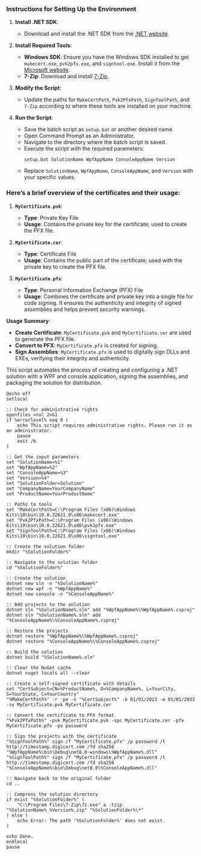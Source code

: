 ### Instructions for Setting Up the Environment

1. **Install .NET SDK**:
   - Download and install the .NET SDK from the [.NET website](https://dotnet.microsoft.com/download).

2. **Install Required Tools**:
   - **Windows SDK**: Ensure you have the Windows SDK installed to get `makecert.exe`, `pvk2pfx.exe`, and `signtool.exe`. Install it from the [Microsoft website](https://developer.microsoft.com/en-us/windows/downloads/windows-sdk/).
   - **7-Zip**: Download and install [7-Zip](https://www.7-zip.org/).

3. **Modify the Script**:
   - Update the paths for `MakeCertPath`, `Pvk2PfxPath`, `SignToolPath`, and `7-Zip` according to where these tools are installed on your machine.

4. **Run the Script**:
   - Save the batch script as `setup.bat` or another desired name.
   - Open Command Prompt as an Administrator.
   - Navigate to the directory where the batch script is saved.
   - Execute the script with the required parameters:
     ```batch
     setup.bat SolutionName WpfAppName ConsoleAppName Version
     ```
   - Replace `SolutionName`, `WpfAppName`, `ConsoleAppName`, and `Version` with your specific values.

### Here’s a brief overview of the certificates and their usage:

1. **`MyCertificate.pvk`**:
   - **Type**: Private Key File
   - **Usage**: Contains the private key for the certificate; used to create the PFX file.

2. **`MyCertificate.cer`**:
   - **Type**: Certificate File
   - **Usage**: Contains the public part of the certificate; used with the private key to create the PFX file.

3. **`MyCertificate.pfx`**:
   - **Type**: Personal Information Exchange (PFX) File
   - **Usage**: Combines the certificate and private key into a single file for code signing. It ensures the authenticity and integrity of signed assemblies and helps prevent security warnings.

**Usage Summary**:
- **Create Certificate**: `MyCertificate.pvk` and `MyCertificate.cer` are used to generate the PFX file.
- **Convert to PFX**: `MyCertificate.pfx` is created for signing.
- **Sign Assemblies**: `MyCertificate.pfx` is used to digitally sign DLLs and EXEs, verifying their integrity and authenticity.

This script automates the process of creating and configuring a .NET solution with a WPF and console application, signing the assemblies, and packaging the solution for distribution.

```batch
@echo off
setlocal

:: Check for administrative rights
openfiles >nul 2>&1
if %errorlevel% neq 0 (
    echo This script requires administrative rights. Please run it as an administrator.
    pause
    exit /b
)

:: Get the input parameters
set "SolutionName=%1"
set "WpfAppName=%2"
set "ConsoleAppName=%3"
set "Version=%4"
set "SolutionFolder=Solution"
set "CompanyName=YourCompanyName"
set "ProductName=YourProductName"

:: Paths to tools
set "MakeCertPath=C:\Program Files (x86)\Windows Kits\10\bin\10.0.22621.0\x86\makecert.exe"
set "Pvk2PfxPath=C:\Program Files (x86)\Windows Kits\10\bin\10.0.22621.0\x86\pvk2pfx.exe"
set "SignToolPath=C:\Program Files (x86)\Windows Kits\10\bin\10.0.22621.0\x86\signtool.exe"

:: Create the solution folder
mkdir "%SolutionFolder%"

:: Navigate to the solution folder
cd "%SolutionFolder%"

:: Create the solution
dotnet new sln -n "%SolutionName%"
dotnet new wpf -n "%WpfAppName%"
dotnet new console -n "%ConsoleAppName%"

:: Add projects to the solution
dotnet sln "%SolutionName%.sln" add "%WpfAppName%\%WpfAppName%.csproj"
dotnet sln "%SolutionName%.sln" add "%ConsoleAppName%\%ConsoleAppName%.csproj"

:: Restore the projects
dotnet restore "%WpfAppName%\%WpfAppName%.csproj"
dotnet restore "%ConsoleAppName%\%ConsoleAppName%.csproj"

:: Build the solution
dotnet build "%SolutionName%.sln"

:: Clear the NuGet cache
dotnet nuget locals all --clear

:: Create a self-signed certificate with details
set "CertSubject=CN=%ProductName%, O=%CompanyName%, L=YourCity, S=YourState, C=YourCountry"
"%MakeCertPath%" -r -pe -n "%CertSubject%" -b 01/01/2023 -e 01/01/2033 -sv MyCertificate.pvk MyCertificate.cer

:: Convert the certificate to PFX format
"%Pvk2PfxPath%" -pvk MyCertificate.pvk -spc MyCertificate.cer -pfx MyCertificate.pfx -po password

:: Sign the projects with the certificate
"%SignToolPath%" sign /f "MyCertificate.pfx" /p password /t http://timestamp.digicert.com /fd sha256 "%WpfAppName%\bin\Debug\net8.0-windows\%WpfAppName%.dll"
"%SignToolPath%" sign /f "MyCertificate.pfx" /p password /t http://timestamp.digicert.com /fd sha256 "%ConsoleAppName%\bin\Debug\net8.0\%ConsoleAppName%.dll"

:: Navigate back to the original folder
cd ..

:: Compress the solution directory
if exist "%SolutionFolder%" (
    "C:\Program Files\7-Zip\7z.exe" a -tzip "%SolutionName%_%Version%.zip" "%SolutionFolder%\*"
) else (
    echo Error: The path '%SolutionFolder%' does not exist.
)

echo Done.
endlocal
pause
```
